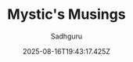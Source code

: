 ---
title: "Mystic's Musings"
date: "2025-08-16T19:43:17.425Z"
author: "Sadhguru"
read_year: "NO"
recommendation: '3'
url: /bookshelf/mystic-s-musings
---